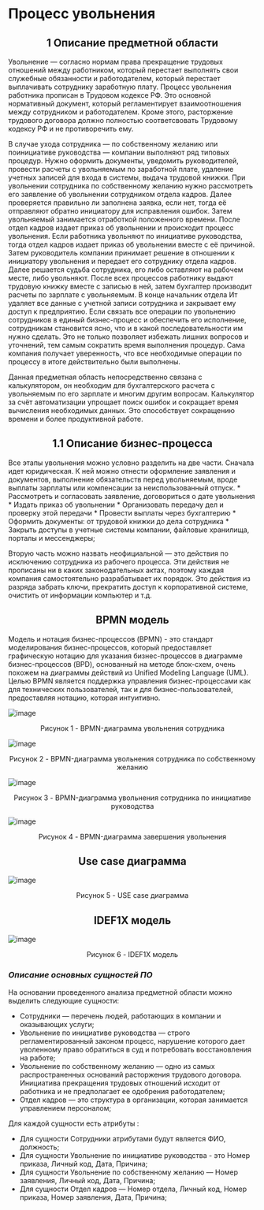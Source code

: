 **Процесс увольнения**
===================
<h2 align="center">1 Описание предметной области</h2> 
Увольнение — согласно нормам права прекращение трудовых отношений между работником, который перестает выполнять свои служебные обязанности и работодателем, который перестает выплачивать сотруднику заработную плату. Процесс увольнения работника прописан в Трудовом кодексе РФ. Это основной нормативный документ, который регламентирует
взаимоотношения между сотрудником и работодателем. Кроме этого, расторжение трудового договора должно полностью соответсвовать Трудовому кодексу РФ и не противоречить ему.  

В случае ухода сотрудника — по собственному желанию или поинициативе руководства — компании выполняют ряд типовых процедур. Нужно оформить документы, уведомить руководителей, провести расчеты с увольняемым по заработной плате, удаление учетных записей для входа в системы, выдача трудовой книжки. При увольнении сотрудника по собственному желанию нужно рассмотреть его заявление об увольнении сотрудником отдела кадров. Далее проверяется правильно ли заполнена заявка, если нет, тогда её отправляют обратно инициатору для исправления ошибок. Затем увольняемый занимается отработкой положенного времени. После отдел кадров издает приказ об увольнении и происходит процесс увольнения. Если работника увольняют по инициативе руководства, тогда отдел кадров издает приказ об увольнении вместе с её причиной. Затем руководитель компании принимает решение в отношении к инициатору увольнения и передает его сотруднику отдела кадров. Далее решается судьба сотрудника, его либо оставляют на рабочем месте, либо увольняют. После всех процессов работнику выдают трудовую книжку вместе с записью в ней, затем бухгалтер производит расчеты по зарплате с увольняемым. В конце начальник отдела Ит удаляет все данные с учетной записи сотрудника и закрывает ему доступ к предприятию. Если связать все операции по увольнению сотрудников в единый бизнес-процесс и обеспечить его исполнение, сотрудникам становится ясно, что и в какой последовательности им нужно сделать. Это не только позволяет избежать лишних вопросов и уточнений, тем самым сократить время выполнения процедур. Сама компания получает уверенность, что все необходимые операции по процессу в итоге
действительно были выполнены.  

Данная предметная область непосредственно связана с калькулятором, он необходим для бухгалтерского расчета с увольняемым по его зарплате и многим другим вопросам. Калькулятор за счёт автоматизации упрощает поиск ошибок и сокращает время вычисления необходимых данных. Это способствует сокращению времени и более продуктивной работе.
<h2 align="center">1.1 Описание бизнес-процесса</h2>
Все этапы увольнения можно условно разделить на две части. Сначала идет юридическая. К ней можно отнести оформление заявления и документов, выполнение обязательств перед увольняемым, вроде выплаты зарплаты или компенсации за неиспользованный отпуск.
 * Рассмотреть и согласовать заявление, договориться о дате увольнения
 * Издать приказ об увольнении
 * Организовать передачу дел и проверку этой передачи
 * Провести выплаты через бухгалтерию
 * Оформить документы: от трудовой книжки до дела сотрудника
 * Закрыть доступы в учетные системы компании, файловые хранилища, порталы и мессенджеры;

Вторую часть можно назвать неофициальной — это действия по исключению сотрудника из рабочего процесса. Эти действия не прописаны ни в каких законодательных актах, поэтому каждая компания самостоятельно разрабатывает их порядок. Это действия из разряда забрать ключи, прекратить доступ к корпоративной системе, очистить от информации компьютер и т.д.
<h2 align="center">BPMN модель</h2> 

Модель и нотация бизнес-процессов (BPMN) - это стандарт моделирования бизнес-процессов, который предоставляет графическую нотацию для указания бизнес-процессов в диаграмме бизнес-процессов (BPD), основанный на методе блок-схем, очень похожем на диаграммы действий из Unified Modeling Language (UML). Целью BPMN является поддержка управления бизнес-процессами как для технических пользователей, так и для бизнес-пользователей, предоставляя нотацию, которая интуитивно.


![image](https://user-images.githubusercontent.com/105438468/195516864-0dde401f-3762-4615-aa91-270755d35289.png)
<div align="center">Рисунок 1 - BPMN-диаграмма увольнения сотрудника </div>


![image](https://user-images.githubusercontent.com/105438468/195517736-bcc3b910-f1c7-4ff1-8272-582b4da86d1b.png)
<div align="center">Рисунок 2 - BPMN-диаграмма увольнения сотрудника по собственному желанию  </div>



![image](https://user-images.githubusercontent.com/105438468/195517956-d68945e2-6a21-4f33-a610-98bd4d21bea2.png)
<div align="center">Рисунок 3 - BPMN-диаграмма увольнения сотрудника по инициативе руководства  </div>

![image](https://user-images.githubusercontent.com/105438468/195517982-99131eee-b2ea-42d6-a1b3-39d56eeb013b.png)
<div align="center">Рисунок 4 - BPMN-диаграмма завершения увольнения  </div>
<h2 align="center">Use case диаграмма</h2>





![image](https://user-images.githubusercontent.com/105438468/197378366-a81415a6-a9ec-404d-b453-1f781bcaa99b.png)
<div align="center">Рисунок 5 - USE case диаграмма  </div>

<h2 align="center">IDEF1X модель</h2> 

![image](https://user-images.githubusercontent.com/105438468/203292969-34486671-e325-4424-902e-07ddb9faa5c6.png)
<div align="center">Рисунок 6 - IDEF1X модель  </div>

### ***Описание основных сущностей ПО***
На основании проведенного анализа предметной области можно выделить следующие сущности:
* Сотрудники — перечень людей, работающих в компании и оказывающих услуги;
*  Увольнение по инициативе руководства — строго регламентированный законом процесс, нарушение которого дает уволенному право обратиться в суд и потребовать восстановления на работе;
* Увольнение по собственному желанию — одно из самых распространенных оснований расторжения трудового договора. Инициатива прекращения трудовых отношений исходит от работника и не предполагает ее одобрения работодателем;
*  Отдел кадров — это структура в организации, которая занимается управлением персоналом;
    
 Для  каждой сущности  есть атрибуты :

* Для сущности Сотрудники атрибутами будут является ФИО, должность;
* Для сущности Увольнение по инициативе руководства - это Номер приказа, Личный код, Дата, Причина;
* Для сущности Увольнение по собственному желанию — Номер заявления, Личный код, Дата, Причина;
* Для сущности Отдел кадров — Номер отдела, Личный код, Номер приказа, Номер заявления, Дата, Причина;





